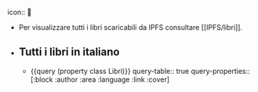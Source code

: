 icon:: 📖

- Per visualizzare tutti i libri scaricabili da IPFS consultare [[IPFS/libri]].
- ## Tutti i libri in italiano
	- {{query (property class Libri)}}
	  query-table:: true
	  query-properties:: [:block :author :area :language :link :cover]